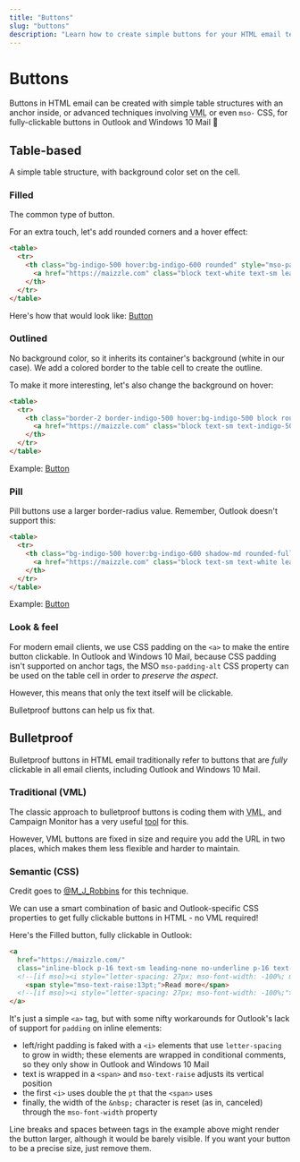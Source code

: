 ```yaml
---
title: "Buttons"
slug: "buttons"
description: "Learn how to create simple buttons for your HTML email templates in Maizzle"
---
```


# Buttons

Buttons in HTML email can be created with simple table structures with an anchor inside, or advanced techniques involving <abbr title="Vector Markup Language">VML</abbr> or even `mso-` CSS, for fully-clickable buttons in Outlook and Windows 10 Mail 🤯

## Table-based

A simple table structure, with background color set on the cell.

### Filled

The common type of button. 

For an extra touch, let's add rounded corners and a hover effect:

```html
<table>
  <tr>
    <th class="bg-indigo-500 hover:bg-indigo-600 rounded" style="mso-padding-alt: 12px 48px;">
      <a href="https://maizzle.com" class="block text-white text-sm leading-full py-12 px-48 no-underline">Button</a>
    </th>
  </tr>
</table>
```

<div class="mt-8 mb-4 items-center flex flex-wrap">
  Here's how that would look like: <a href="#" class="mt-4 sm:mt-0 sm:ml-8 rounded bg-indigo-500 hover:bg-indigo-600 text-sm font-bold leading-full py-3 px-12"><span class="text-white">Button</span></a>
</div>

### Outlined

No background color, so it inherits its container's background (white in our case). We add a colored border to the table cell to create the outline.

To make it more interesting, let's also change the background on hover:

```html
<table>
  <tr>
    <th class="border-2 border-indigo-500 hover:bg-indigo-500 block rounded" style="mso-padding-alt: 12px 48px;">
      <a href="https://maizzle.com" class="block text-sm text-indigo-500 hover:text-white leading-full py-12 px-48 no-underline">Button</a>
    </th>
  </tr>
</table>
```

<div class="mt-8 mb-4 items-center flex">
  Example: <a href="#" class="ml-8 rounded border-2 border-indigo-500 hover:border-indigo-600 hover:bg-indigo-600 group text-sm font-bold leading-full py-3 px-12"><span class="text-indigo-500 group-hover:text-white">Button</span></a>
</div>

### Pill

Pill buttons use a larger border-radius value. Remember, Outlook doesn't support this:

```html
<table>
  <tr>
    <th class="bg-indigo-500 hover:bg-indigo-600 shadow-md rounded-full" style="mso-padding-alt: 12px 48px;">
      <a href="https://maizzle.com" class="block text-sm text-white leading-full py-12 px-48 no-underline">Button</a>
    </th>
  </tr>
</table>
```

<div class="mt-8 mb-4 items-center flex">
  Example: <a href="#" class="ml-8 rounded-full shadow-md bg-indigo-500 hover:bg-indigo-600 text-sm font-bold leading-full py-3 px-12"><span class="text-white">Button</span></a>
</div>

### Look & feel

For modern email clients, we use CSS padding on the `<a>` to make the entire button clickable. In Outlook and Windows 10 Mail, because CSS padding isn't supported on anchor tags, the MSO `mso-padding-alt` CSS property can be used on the table cell in order to _preserve the aspect_. 

However, this means that only the text itself will be clickable.

Bulletproof buttons can help us fix that.

## Bulletproof

Bulletproof buttons in HTML email traditionally refer to buttons that are _fully_ clickable in all email clients, including Outlook and Windows 10 Mail. 

### Traditional (VML)

The classic approach to bulletproof buttons is coding them with <abbr title="Vector Markup Language">VML</abbr>, and Campaign Monitor has a very useful [tool](https://buttons.cm/) for this.

However, VML buttons are fixed in size and require you add the URL in two places, which makes them less flexible and harder to maintain.

### Semantic (CSS)

<div class="bg-gray-100 border-l-4 border-gradient-b-ocean-light p-4 mb-4 text-md" role="alert">
  <div class="text-gray-600">Credit goes to <a href="https://twitter.com/M_J_Robbins" target="_blank" rel="nofollow noopener noreferrer">@M_J_Robbins</a> for this technique.</div>
</div>

We can use a smart combination of basic and Outlook-specific CSS properties to get fully clickable buttons in HTML - no VML required!

Here's the Filled button, fully clickable in Outlook:

```html
<a 
  href="https://maizzle.com/"
  class="inline-block p-16 text-sm leading-none no-underline p-16 text-white rounded bg-indigo-500 hover:bg-indigo-600">
  <!--[if mso]><i style="letter-spacing: 27px; mso-font-width: -100%; mso-text-raise: 26pt;">&nbsp;</i><![endif]-->
    <span style="mso-text-raise:13pt;">Read more</span>
  <!--[if mso]><i style="letter-spacing: 27px; mso-font-width: -100%;">&nbsp;</i><![endif]-->
</a>
```

It's just a simple `<a>` tag, but with some nifty workarounds for Outlook's lack of support for `padding` on inline elements:

- left/right padding is faked with a `<i>` elements that use `letter-spacing` to grow in width; these elements are wrapped in conditional comments, so they only show in Outlook and Windows 10 Mail
- text is wrapped in a `<span>` and `mso-text-raise` adjusts its vertical position
- the first `<i>` uses double the `pt` that the `<span>` uses
- finally, the width of the `&nbsp;` character is reset (as in, canceled) through the `mso-font-width` property

<div class="bg-gray-100 border-l-4 border-gradient-b-ocean-light p-4 mb-4 text-md" role="alert">
  <div class="text-gray-600">Line breaks and spaces between tags in the example above might render the button larger, although it would be barely visible. If you want your button to be a precise size, just remove them.</div>
</div>

